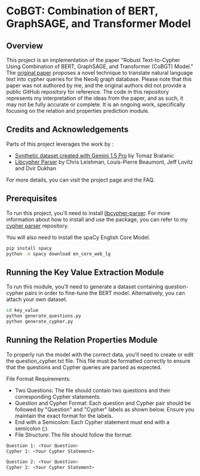 # CoBGT: Combination of BERT, GraphSAGE, and Transformer Model

## Overview
This project is an implementation of the paper "Robust Text-to-Cypher Using Combination of BERT, GraphSAGE, and Transformer (CoBGT) Model." The [original paper](https://www.mdpi.com/2076-3417/14/17/7881) proposes a novel technique to translate natural language text into cypher queries for the Neo4j graph database.
Please note that this paper was not authored by me, and the original authors did not provide a public GitHub repository for reference. The code in this repository represents my interpretation of the ideas from the paper, and as such, it may not be fully accurate or complete. It is an ongoing work, specifically focusing on the relation and properties prediction module.

## Credits and Acknowledgements
Parts of this project leverages the work by :
- [Synthetic dataset created with Gemini 1.5 Pro](https://github.com/neo4j-labs/text2cypher/tree/main/datasets/synthetic_gemini_demodbs) by Tomaz Bratanic
- [Libcypher Parser](https://github.com/cleishm/libcypher-parser) by Chris Leishman, Louis-Pierre Beaumont, Jeff Lovitz and Dvir Dukhan

For more details, you can visit the project page and the FAQ.

## Prerequisites
To run this project, you'll need to install [libcypher-parser](https://github.com/cleishm/libcypher-parser). For more information about how to install and use the package, you can refer to my [cypher parser](https://github.com/justinsiowqi/cypher-parser) repository.

You will also need to install the spaCy English Core Model.
```bash
pip install spacy
python -m spacy download en_core_web_lg
```

## Running the Key Value Extraction Module
To run this module, you'll need to generate a dataset containing question-cypher pairs in order to fine-tune the BERT model. Alternatively, you can attach your own dataset.

```bash
cd key_value
python generate_questions.py
python generate_cypher.py
```

## Running the Relation Properties Module
To properly run the model with the correct data, you'll need to create or edit the question_cypher.txt file. This file must be formatted correctly to ensure that the questions and Cypher queries are parsed as expected.

File Format Requirements:
- Two Questions: The file should contain two questions and their corresponding Cypher statements.
- Question and Cypher Format: Each question and Cypher pair should be followed by "Question" and "Cypher" labels as shown below. Ensure you maintain the exact format for the labels.
- End with a Semicolon: Each Cypher statement must end with a semicolon (;).
- File Structure: The file should follow the format:

```bash
Question 1: <Your Question>
Cypher 1: <Your Cypher Statement>

Question 2: <Your Question>
Cypher 2: <Your Cypher Statement>
```
